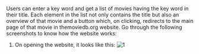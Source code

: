 Users can enter a key word and get a list of movies having the key word in their title. Each element in the list not only contains the title but also an overview of that movie and a  button which, on clicking, redirects to the main page of that movie in themoviedb.org website. 
Go through the following screenshots to know how the website works:
1. On opening the website, it looks like this:
![1](https://user-images.githubusercontent.com/64684790/104130457-d180a180-5396-11eb-9ea0-907faeb5a903.png)
